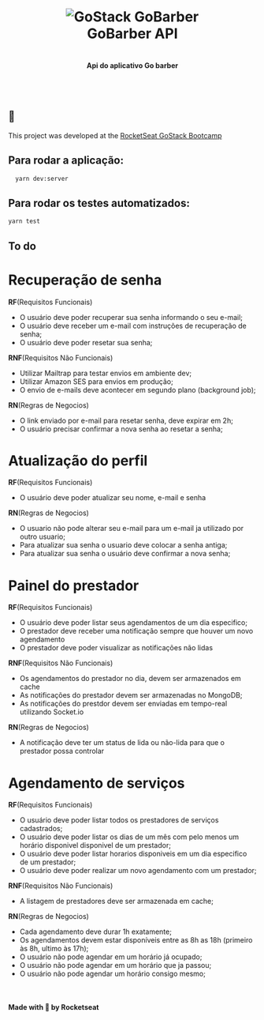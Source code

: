 <h1 align="center">
  <img alt='GoStack GoBarber' src='https://camo.githubusercontent.com/d1c64f218723a553f9f38bed77b485c0e172cb0c/68747470733a2f2f7265732e636c6f7564696e6172792e636f6d2f6c756b656d6f72616c65732f696d6167652f75706c6f61642f76313536343533333035312f726561646d655f6c6f676f732f676f6261726265725f6867356464782e706e67' />
  <br>
  GoBarber API
<h1>

<h4 align='center'>
  Api do aplicativo Go barber
</h4>

<br>
<br>

## :rocket:

This project was developed at the [RocketSeat GoStack Bootcamp](https://rocketseat.com.br/bootcamp)

## Para rodar a aplicação:
```bash
  yarn dev:server
```

## Para rodar os testes automatizados:

```bash
yarn test
```
## To do

# Recuperação de senha

**RF**(Requisitos Funcionais)

- O usuário deve poder recuperar sua senha informando o seu e-mail;
- O usuário deve receber um e-mail com instruções de recuperação de senha;
- O usuário deve poder resetar sua senha;

**RNF**(Requisitos Não Funcionais)

- Utilizar Mailtrap para testar envios em ambiente dev;
- Utilizar Amazon SES para envios em produção;
- O envio de e-mails deve acontecer em segundo plano (background job);

**RN**(Regras de Negocios)

- O link enviado por e-mail para resetar senha, deve expirar em 2h;
- O usuário precisar confirmar a nova senha ao resetar a senha;

# Atualização do perfil

**RF**(Requisitos Funcionais)

- O usuário deve poder atualizar seu nome, e-mail e senha

**RN**(Regras de Negocios)

- O usuario não pode alterar seu e-mail para um e-mail ja utilizado por outro usuario;
- Para atualizar sua senha o usuario deve colocar a senha antiga;
- Para atualizar sua senha o usuário deve confirmar a nova senha;

# Painel do prestador

**RF**(Requisitos Funcionais)

- O usuário deve poder listar seus agendamentos de um dia especifico;
- O prestador deve receber uma notificação sempre que houver um novo agendamento
- O prestador deve poder visualizar as notificações não lidas

**RNF**(Requisitos Não Funcionais)

- Os agendamentos do prestador no dia, devem ser armazenados em cache
- As notificações do prestador devem ser armazenadas no MongoDB;
- As notificações do prestdor devem ser enviadas em tempo-real utilizando Socket.io

**RN**(Regras de Negocios)

- A notificação deve ter um status de lida ou não-lida para que o prestador possa controlar

# Agendamento de serviços

**RF**(Requisitos Funcionais)

- O usuário deve poder listar todos os prestadores de serviços cadastrados;
- O usuário deve poder listar os dias de um mês com pelo menos um horário disponivel disponivel de um prestador;
- O usuário deve poder listar horarios disponiveis em um dia especifico de um prestador;
- O usuário deve poder realizar um novo agendamento com um prestador;

**RNF**(Requisitos Não Funcionais)

- A listagem de prestadores deve ser armazenada em cache;

**RN**(Regras de Negocios)

- Cada agendamento deve durar 1h exatamente;
- Os agendamentos devem estar disponíveis entre as 8h as 18h (primeiro às 8h, ultimo às 17h);
- O usuário não pode agendar em um horário já ocupado;
- O usuário não pode agendar em um horário que ja passou;
- O usuário não pode agendar um horário consigo mesmo;


<br>
<h4>
Made with 💜️ by Rocketseat
</h4>
